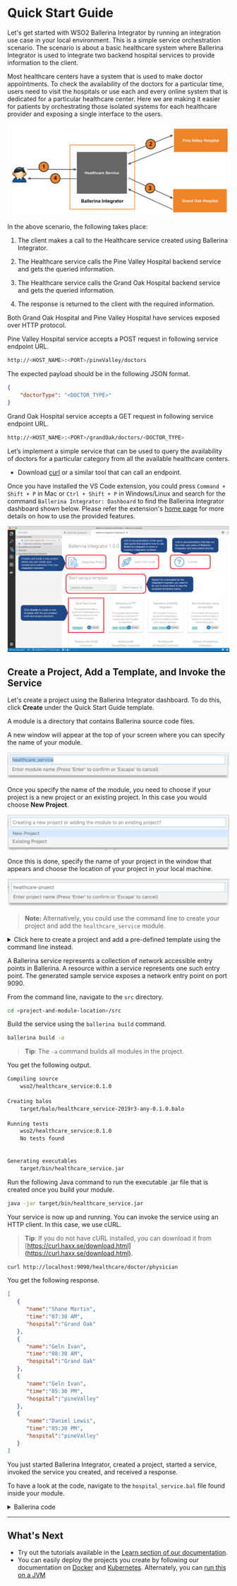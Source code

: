 # Quick Start Guide

Let's get started with WSO2 Ballerina Integrator by running an integration use case in your local environment. This is a simple service orchestration scenario. The scenario is about a basic healthcare system where Ballerina Integrator is used to integrate two backend hospital services to provide information to the client.

Most healthcare centers have a system that is used to make doctor appointments. To check the availability of the doctors for a particular time, users need to visit the hospitals or use each and every online system that is dedicated for a particular healthcare center. Here we are making it easier for patients by orchestrating those isolated systems for each healthcare provider and exposing a single interface to the users.

![alt text](../assets/img/BI-quick-start-guide.png)

In the above scenario, the following takes place:

1. The client makes a call to the Healthcare service created using Ballerina Integrator.

2. The Healthcare service calls the Pine Valley Hospital backend service and gets the queried information.

3. The Healthcare service calls the Grand Oak Hospital backend service and gets the queried information.

4. The response is returned to the client with the required information.

Both Grand Oak Hospital and Pine Valley Hospital have services exposed over HTTP protocol.

Pine Valley Hospital service accepts a POST request in following service endpoint URL.

```bash
http://<HOST_NAME>:<PORT>/pineValley/doctors
```

The expected payload should be in the following JSON format.

```json
{
    "doctorType": "<DOCTOR_TYPE>"
}
```

Grand Oak Hospital service accepts a GET request in following service endpoint URL.

```bash
http://<HOST_NAME>:<PORT>/grandOak/doctors/<DOCTOR_TYPE>
```

Let’s implement a simple service that can be used to query the availability of doctors for a particular category from all the available healthcare centers.

<!-- INCLUDE_MD: ../tutorial-prerequisites.md -->
* Download [curl](https://curl.haxx.se/) or a similar tool that can call an endpoint.

Once you have installed the VS Code extension, you could press `Command + Shift + P` in Mac or `Ctrl + Shift + P` in Windows/Linux and search for the command `Ballerina Integrator: Dashboard` to find the Ballerina Integrator dashboard shown below. Please refer the extension's [home page](https://marketplace.visualstudio.com/items?itemName=WSO2.ballerina-integrator) for more details on how to use the provided features.

![alt text](../assets/img/vs-code-landing.png)

## Create a Project, Add a Template, and Invoke the Service

Let's create a project using the Ballerina Integrator dashboard. To do this, click **Create** under the Quick Start Guide template. 

A module is a directory that contains Ballerina source code files.

A new window will appear at the top of your screen where you can specify the name of your module.

![alt text](../assets/img/module-name.png)

Once you specify the name of the module, you need to choose if your project is a new project or an existing project. In this case you would choose **New Project**.

![alt text](../assets/img/new-existing-project.png)

Once this is done, specify the name of your project in the window that appears and choose the location of your project in your local machine.

![alt text](../assets/img/project-name.png)

> **Note:** Alternatively, you could use the command line to create your project and add the `healthcare_service` module.

<details>
    <summary>Click here to create a project and add a pre-defined template using the command line instead.</summary>
Create a new project by navigating to a directory of your choice and running the following command. 

<code>ballerina new quick-start-guide</code>

You see a response confirming that your project is created.

Let's use a predefined module from Ballerina Central, which is a public directory that allows you to host templates and modules. 

A template is a predefined code that solves a particular integration scenario. 

In this case, we use the <code>healthcare_service</code> module. Run the following command to pull this module from Ballerina Central.

<code>ballerina pull wso2/healthcare_service</code>

Now navigate into the project directory you created.

<code>cd quick-start-guide</code>

The following command enables you to apply a predefined template you pulled.

<code>ballerina add -t wso2/healthcare_service healthcare_service</code>

This automatically creates a healthcare service for you inside an <code>src</code> directory. 

</details>

A Ballerina service represents a collection of network accessible entry points in Ballerina. A resource within a service represents one such entry point. The generated sample service exposes a network entry point on port 9090.

From the command line, navigate to the `src` directory.

```bash
cd <project-and-module-location>/src
```

Build the service using the `ballerina build` command.

```bash
ballerina build -a
```

> **Tip**: The `-a` command builds all modules in the project.

You get the following output.

```bash
Compiling source
	wso2/healthcare_service:0.1.0

Creating balos
	target/balo/healthcare_service-2019r3-any-0.1.0.balo

Running tests
    wso2/healthcare_service:0.1.0
	No tests found


Generating executables
	target/bin/healthcare_service.jar
```

Run the following Java command to run the executable .jar file that is created once you build your module.

```bash
java -jar target/bin/healthcare_service.jar
```

Your service is now up and running. You can invoke the service using an HTTP client. In this case, we use cURL.

> **Tip**: If you do not have cURL installed, you can download it from [https://curl.haxx.se/download.html](https://curl.haxx.se/download.html).

```bash
curl http://localhost:9090/healthcare/doctor/physician
```

You get the following response.

```json
[
   {
      "name":"Shane Martin",
      "time":"07:30 AM",
      "hospital":"Grand Oak"
   },
   {
      "name":"Geln Ivan",
      "time":"08:30 AM",
      "hospital":"Grand Oak"
   },
   {
      "name":"Geln Ivan",
      "time":"05:30 PM",
      "hospital":"pineValley"
   },
   {
      "name":"Daniel Lewis",
      "time":"05:30 PM",
      "hospital":"pineValley"
   }
]
```

You just started Ballerina Integrator, created a project, started a service, invoked the service you created, and received a response.

To have a look at the code, navigate to the `hospital_service.bal` file found inside your module.
<details>
    <summary>Ballerina code</summary>

```ballerina
import ballerina/http;
import ballerina/log;

http:Client grandOakHospital = new("http://localhost:9091/grandOak");
http:Client pineValleyHospital = new("http://localhost:9092/pineValley");

@http:ServiceConfig {
    basePath: "/healthcare"
}
service healthcare on new http:Listener(9090) {

    @http:ResourceConfig {
        path: "/doctor/{doctorType}"
    }
    resource function getDoctors(http:Caller caller, http:Request request, string doctorType) returns error? {
        json grandOakDoctors = {};
        json pineValleyDoctors = {};
        var grandOakResponse = grandOakHospital->get("/doctors/" + doctorType);
        var pineValleyResponse = pineValleyHospital->post("/doctors", {doctorType: doctorType});
        // Extract doctors array from grand oak hospital response
        if (grandOakResponse is http:Response) {
            json result = check grandOakResponse.getJsonPayload();
            grandOakDoctors = check result.doctors.doctor;
        } else {
            handleError(caller, <@untained> grandOakResponse.reason());
        }
        // Extract doctors array from pine valley hospital response
        if (pineValleyResponse is http:Response) {
            json result = check pineValleyResponse.getJsonPayload();
            pineValleyDoctors = check result.doctors.doctor;
        } else {
            handleError(caller, <@untained> pineValleyResponse.reason());
        }
        // Aggregate grand oak hospital's doctors with pine valley hospital's doctors
        if (grandOakDoctors is json[] && pineValleyDoctors is json[]) {
            foreach var item in pineValleyDoctors {
                grandOakDoctors.push(item);
            }
        }
        // Respond back to the caller with aggregated json response
        http:Response response = new();
        response.setJsonPayload(<@untained> grandOakDoctors);
        var result = caller->respond(response);

        if (result is error) {
            log:printError("Error sending response", err = result);
        }
    }
}

function handleError(http:Caller caller, string errorMsg) {
    http:Response response = new;

    json responsePayload = {
        "error": {
            "message": errorMsg
        }
    };
    response.setJsonPayload(responsePayload, "application/json");
    var result = caller->respond(response);
    if (result is error) {
        log:printError("Error sending response", err = result);
    }
}
```
</details>

---

## What's Next

- Try out the tutorials available in the [Learn section of our documentation](../../learn/use-cases/).
- You can easily deploy the projects you create by following our documentation on [Docker](../../develop/deploy-on-docker/) and [Kubernetes](../../develop/deploy-on-kubernetes/). Alternately, you can [run this on a JVM](../../develop/running-on-jvm/)
